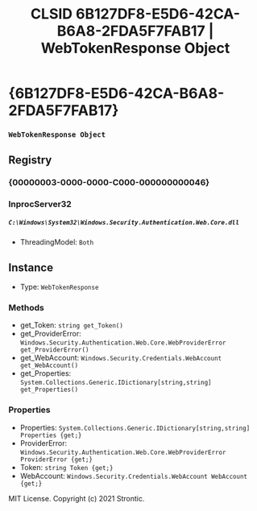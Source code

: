 ﻿---
title: "CLSID 6B127DF8-E5D6-42CA-B6A8-2FDA5F7FAB17 | WebTokenResponse Object"
excerpt: What is COM-Object CLSID 6B127DF8-E5D6-42CA-B6A8-2FDA5F7FAB17?
---

# {6B127DF8-E5D6-42CA-B6A8-2FDA5F7FAB17}

### `WebTokenResponse Object`

## Registry


### {00000003-0000-0000-C000-000000000046}


### InprocServer32

##### `C:\Windows\System32\Windows.Security.Authentication.Web.Core.dll`
* ThreadingModel: `Both`

## Instance

* Type: `WebTokenResponse`

### Methods

* get_Token: `string get_Token()`
* get_ProviderError: `Windows.Security.Authentication.Web.Core.WebProviderError get_ProviderError()`
* get_WebAccount: `Windows.Security.Credentials.WebAccount get_WebAccount()`
* get_Properties: `System.Collections.Generic.IDictionary[string,string] get_Properties()`

### Properties

* Properties: `System.Collections.Generic.IDictionary[string,string] Properties {get;}`
* ProviderError: `Windows.Security.Authentication.Web.Core.WebProviderError ProviderError {get;}`
* Token: `string Token {get;}`
* WebAccount: `Windows.Security.Credentials.WebAccount WebAccount {get;}`

MIT License. Copyright (c) 2021 Strontic.


